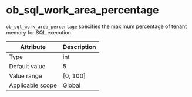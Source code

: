 # ob_sql_work_area_percentage

`ob_sql_work_area_percentage` specifies the maximum percentage of tenant memory for SQL execution.

| **Attribute** | **Description** |
|--------|------------|
| Type | int |
| Default value | 5 |
| Value range | \[0, 100\] |
| Applicable scope | Global |
